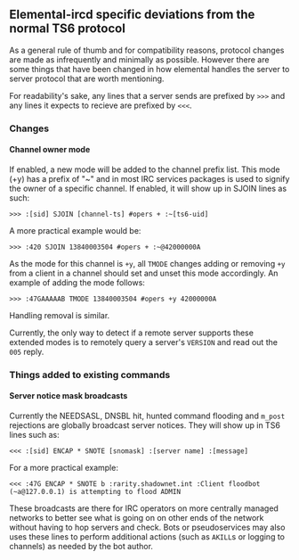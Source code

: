 ## Elemental-ircd specific deviations from the normal TS6 protocol

As a general rule of thumb and for compatibility reasons, protocol changes are
made as infrequently and minimally as possible. However there are some things
that have been changed in how elemental handles the server to server protocol
that are worth mentioning.

For readability's sake, any lines that a server sends are prefixed by `>>>` and
any lines it expects to recieve are prefixed by `<<<`.

### Changes

#### Channel owner mode

If enabled, a new mode will be added to the channel prefix list. This mode (+y)
has a prefix of "~" and in most IRC services packages is used to signify the
owner of a specific channel.  If enabled, it will show up in SJOIN lines as such:

    >>> :[sid] SJOIN [channel-ts] #opers + :~[ts6-uid]

A more practical example would be:

    >>> :420 SJOIN 13840003504 #opers + :~@42000000A

As the mode for this channel is `+y`, all `TMODE` changes adding or removing `+y`
from a client in a channel should set and unset this mode accordingly. An example
of adding the mode follows:

    >>> :47GAAAAAB TMODE 13840003504 #opers +y 42000000A

Handling removal is similar.

Currently, the only way to detect if a remote server supports these extended
modes is to remotely query a server's `VERSION` and read out the `005` reply.

### Things added to existing commands

#### Server notice mask broadcasts

Currently the NEEDSASL, DNSBL hit, hunted command flooding and `m_post` rejections
are globally broadcast server notices.  They will show up in TS6 lines such as:

    <<< :[sid] ENCAP * SNOTE [snomask] :[server name] :[message]

For a more practical example:

    <<< :47G ENCAP * SNOTE b :rarity.shadownet.int :Client floodbot (~a@127.0.0.1) is attempting to flood ADMIN

These broadcasts are there for IRC operators on more centrally managed networks
to better see what is going on on other ends of the network without having to hop
servers and check.  Bots or pseudoservices may also uses these lines to perform
additional actions (such as `AKILL`s or logging to channels) as needed by the
bot author.

